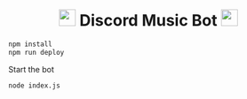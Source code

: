 <h1 align="center"><img src="./assets/logo.gif" width="30px"> Discord Music Bot <img src="./assets/logo.gif" width="30px"></h1>

```sh
npm install
npm run deploy
```
Start the bot
```sh
node index.js
```
